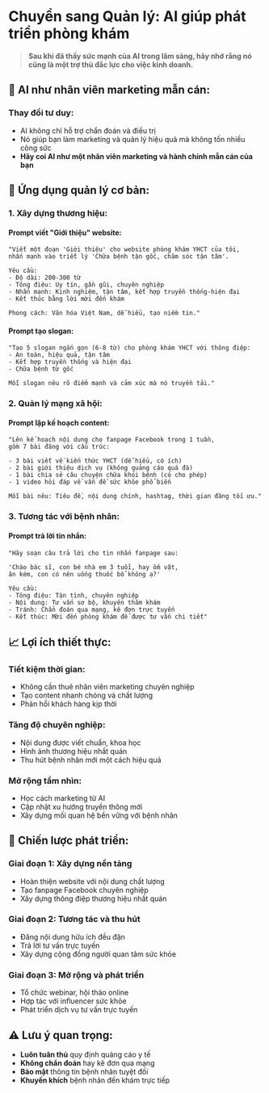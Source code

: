 # Chuyển sang Quản lý: AI giúp phát triển phòng khám

> **Sau khi đã thấy sức mạnh của AI trong lâm sàng, hãy nhớ rằng nó cũng là một trợ thủ đắc lực cho việc kinh doanh.**

## 🚀 **AI như nhân viên marketing mẫn cán:**

### **Thay đổi tư duy:**

- AI không chỉ hỗ trợ chẩn đoán và điều trị
- Nó giúp bạn làm marketing và quản lý hiệu quả mà không tốn nhiều công sức
- **Hãy coi AI như một nhân viên marketing và hành chính mẫn cán của bạn**

## 💼 **Ứng dụng quản lý cơ bản:**

### **1. Xây dựng thương hiệu:**

#### **Prompt viết "Giới thiệu" website:**

```
"Viết một đoạn 'Giới thiệu' cho website phòng khám YHCT của tôi,
nhấn mạnh vào triết lý 'Chữa bệnh tận gốc, chăm sóc tận tâm'.

Yêu cầu:
- Độ dài: 200-300 từ
- Tông điệu: Uy tín, gần gũi, chuyên nghiệp
- Nhấn mạnh: Kinh nghiệm, tận tâm, kết hợp truyền thống-hiện đại
- Kết thúc bằng lời mời đến khám

Phong cách: Văn hóa Việt Nam, dễ hiểu, tạo niềm tin."
```

#### **Prompt tạo slogan:**

```
"Tạo 5 slogan ngắn gọn (6-8 từ) cho phòng khám YHCT với thông điệp:
- An toàn, hiệu quả, tận tâm
- Kết hợp truyền thống và hiện đại
- Chữa bệnh từ gốc

Mỗi slogan nêu rõ điểm mạnh và cảm xúc mà nó truyền tải."
```

### **2. Quản lý mạng xã hội:**

#### **Prompt lập kế hoạch content:**

```
"Lên kế hoạch nội dung cho fanpage Facebook trong 1 tuần,
gồm 7 bài đăng với cấu trúc:

- 3 bài viết về kiến thức YHCT (dễ hiểu, có ích)
- 2 bài giới thiệu dịch vụ (không quảng cáo quá đà)
- 1 bài chia sẻ câu chuyện chữa khỏi bệnh (có cho phép)
- 1 video hỏi đáp về vấn đề sức khỏe phổ biến

Mỗi bài nêu: Tiêu đề, nội dung chính, hashtag, thời gian đăng tối ưu."
```

### **3. Tương tác với bệnh nhân:**

#### **Prompt trả lời tin nhắn:**

```
"Hãy soạn câu trả lời cho tin nhắn fanpage sau:

'Chào bác sĩ, con bé nhà em 3 tuổi, hay ốm vặt,
ăn kém, con có nên uống thuốc bổ không ạ?'

Yêu cầu:
- Tông điệu: Tận tình, chuyên nghiệp
- Nội dung: Tư vấn sơ bộ, khuyên thăm khám
- Tránh: Chẩn đoán qua mạng, kê đơn trực tuyến
- Kết thúc: Mời đến phòng khám để được tư vấn chi tiết"
```

## 📈 **Lợi ích thiết thực:**

### **Tiết kiệm thời gian:**

- Không cần thuê nhân viên marketing chuyên nghiệp
- Tạo content nhanh chóng và chất lượng
- Phản hồi khách hàng kịp thời

### **Tăng độ chuyên nghiệp:**

- Nội dung được viết chuẩn, khoa học
- Hình ảnh thương hiệu nhất quán
- Thu hút bệnh nhân mới một cách hiệu quả

### **Mở rộng tầm nhìn:**

- Học cách marketing từ AI
- Cập nhật xu hướng truyền thông mới
- Xây dựng mối quan hệ bền vững với bệnh nhân

## 🎯 **Chiến lược phát triển:**

### **Giai đoạn 1: Xây dựng nền tảng**

- Hoàn thiện website với nội dung chất lượng
- Tạo fanpage Facebook chuyên nghiệp
- Xây dựng thông điệp thương hiệu nhất quán

### **Giai đoạn 2: Tương tác và thu hút**

- Đăng nội dung hữu ích đều đặn
- Trả lời tư vấn trực tuyến
- Xây dựng cộng đồng người quan tâm sức khỏe

### **Giai đoạn 3: Mở rộng và phát triển**

- Tổ chức webinar, hội thảo online
- Hợp tác với influencer sức khỏe
- Phát triển dịch vụ tư vấn trực tuyến

## ⚠️ **Lưu ý quan trọng:**

- **Luôn tuân thủ** quy định quảng cáo y tế
- **Không chẩn đoán** hay kê đơn qua mạng
- **Bảo mật** thông tin bệnh nhân tuyệt đối
- **Khuyến khích** bệnh nhân đến khám trực tiếp
